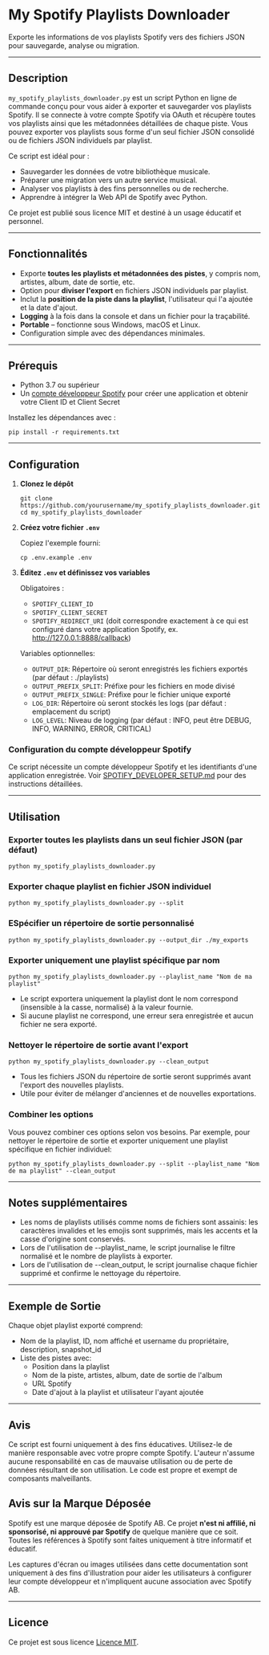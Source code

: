 # My Spotify Playlists Downloader

Exporte les informations de vos playlists Spotify vers des fichiers JSON pour sauvegarde, analyse ou migration.

---

## Description

`my_spotify_playlists_downloader.py` est un script Python en ligne de commande conçu pour vous aider à exporter et
sauvegarder vos playlists Spotify. Il se connecte à votre compte Spotify via OAuth et récupère toutes vos playlists
ainsi que les métadonnées détaillées de chaque piste. Vous pouvez exporter vos playlists sous forme d'un seul fichier
JSON consolidé ou de fichiers JSON individuels par playlist.

Ce script est idéal pour :

- Sauvegarder les données de votre bibliothèque musicale.
- Préparer une migration vers un autre service musical.
- Analyser vos playlists à des fins personnelles ou de recherche.
- Apprendre à intégrer la Web API de Spotify avec Python.

Ce projet est publié sous licence MIT et destiné à un usage éducatif et personnel.

---

## Fonctionnalités

- Exporte **toutes les playlists et métadonnées des pistes**, y compris nom, artistes, album, date de sortie, etc.
- Option pour **diviser l'export** en fichiers JSON individuels par playlist.
- Inclut la **position de la piste dans la playlist**, l'utilisateur qui l'a ajoutée et la date d'ajout.
- **Logging** à la fois dans la console et dans un fichier pour la traçabilité.
- **Portable** – fonctionne sous Windows, macOS et Linux.
- Configuration simple avec des dépendances minimales.

---

## Prérequis

- Python 3.7 ou supérieur
- Un [compte développeur Spotify](SPOTIFY_DEVELOPER_SETUP.md) pour créer une application et obtenir votre Client ID et
  Client Secret

Installez les dépendances avec :

```shell
pip install -r requirements.txt
```

---

## Configuration

1. **Clonez le dépôt**

    ```shell
    git clone https://github.com/yourusername/my_spotify_playlists_downloader.git
    cd my_spotify_playlists_downloader
    ```

2. **Créez votre fichier `.env`**

   Copiez l'exemple fourni:

    ```shell
    cp .env.example .env
    ```

3. **Éditez `.env` et définissez vos variables**

   Obligatoires :

    - `SPOTIFY_CLIENT_ID`
    - `SPOTIFY_CLIENT_SECRET`
    - `SPOTIFY_REDIRECT_URI` (doit correspondre exactement à ce qui est configuré dans votre application Spotify,
      ex. <http://127.0.0.1:8888/callback>)

   Variables optionnelles:

    - `OUTPUT_DIR`: Répertoire où seront enregistrés les fichiers exportés (par défaut : ./playlists)
    - `OUTPUT_PREFIX_SPLIT`: Préfixe pour les fichiers en mode divisé
    - `OUTPUT_PREFIX_SINGLE`: Préfixe pour le fichier unique exporté
    - `LOG_DIR`: Répertoire où seront stockés les logs (par défaut : emplacement du script)
    - `LOG_LEVEL`: Niveau de logging (par défaut : INFO, peut être DEBUG, INFO, WARNING, ERROR, CRITICAL)

### Configuration du compte développeur Spotify

Ce script nécessite un compte développeur Spotify et les identifiants d'une application enregistrée.
Voir [SPOTIFY_DEVELOPER_SETUP.md](SPOTIFY_DEVELOPER_SETUP.md) pour des instructions détaillées.

---

## Utilisation

### Exporter toutes les playlists dans un seul fichier JSON (par défaut)

```shell
python my_spotify_playlists_downloader.py
```

### Exporter chaque playlist en fichier JSON individuel

```shell
python my_spotify_playlists_downloader.py --split
```

### ESpécifier un répertoire de sortie personnalisé

```shell
python my_spotify_playlists_downloader.py --output_dir ./my_exports
```

### Exporter uniquement une playlist spécifique par nom

```shell
python my_spotify_playlists_downloader.py --playlist_name "Nom de ma playlist"
```

- Le script exportera uniquement la playlist dont le nom correspond (insensible à la casse, normalisé) à la valeur
  fournie.
- Si aucune playlist ne correspond, une erreur sera enregistrée et aucun fichier ne sera exporté.

### Nettoyer le répertoire de sortie avant l'export

```shell
python my_spotify_playlists_downloader.py --clean_output
```

- Tous les fichiers JSON du répertoire de sortie seront supprimés avant l'export des nouvelles playlists.
- Utile pour éviter de mélanger d'anciennes et de nouvelles exportations.

### Combiner les options

Vous pouvez combiner ces options selon vos besoins. Par exemple, pour nettoyer le répertoire de sortie et exporter
uniquement une playlist spécifique en fichier individuel:

```shell
python my_spotify_playlists_downloader.py --split --playlist_name "Nom de ma playlist" --clean_output
```

---

## Notes supplémentaires

- Les noms de playlists utilisés comme noms de fichiers sont assainis: les caractères invalides et les emojis sont
  supprimés, mais les accents et la casse d'origine sont conservés.
- Lors de l'utilisation de --playlist_name, le script journalise le filtre normalisé et le nombre de playlists à
  exporter.
- Lors de l'utilisation de --clean_output, le script journalise chaque fichier supprimé et confirme le nettoyage du
  répertoire.

---

## Exemple de Sortie

Chaque objet playlist exporté comprend:

- Nom de la playlist, ID, nom affiché et username du propriétaire, description, snapshot_id
- Liste des pistes avec:
  - Position dans la playlist
  - Nom de la piste, artistes, album, date de sortie de l'album
  - URL Spotify
  - Date d'ajout à la playlist et utilisateur l'ayant ajoutée

---

## Avis

Ce script est fourni uniquement à des fins éducatives.
Utilisez-le de manière responsable avec votre propre compte Spotify.
L'auteur n'assume aucune responsabilité en cas de mauvaise utilisation ou de perte de données résultant de son
utilisation.
Le code est propre et exempt de composants malveillants.

## Avis sur la Marque Déposée

Spotify est une marque déposée de Spotify AB.
Ce projet **n'est ni affilié, ni sponsorisé, ni approuvé par Spotify** de quelque manière que ce soit.
Toutes les références à Spotify sont faites uniquement à titre informatif et éducatif.

Les captures d'écran ou images utilisées dans cette documentation sont uniquement à des fins d'illustration pour aider
les utilisateurs à configurer leur compte développeur et n'impliquent aucune association avec Spotify AB.

---

## Licence

Ce projet est sous licence [Licence MIT](../../LICENSE).
